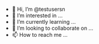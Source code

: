 - 👋 Hi, I’m @testusersn
- 👀 I’m interested in ...
- 🌱 I’m currently learning ...
- 💞️ I’m looking to collaborate on ...
- 📫 How to reach me ...

<!---
testusersn/testusersn is a ✨ special ✨ repository because its `README.md` (this file) appears on your GitHub profile.
You can click the Preview link to take a look at your changes.
--->

